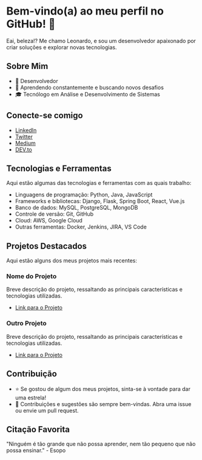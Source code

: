 # Bem-vindo(a) ao meu perfil no GitHub! 👋

Eai, beleza!? Me chamo Leonardo, e sou um desenvolvedor apaixonado por criar soluções e explorar novas tecnologias.

## Sobre Mim

- 💼 Desenvolvedor
- 🌱 Aprendendo constantemente e buscando novos desafios
- 🎓 Tecnólogo em Análise e Desenvolvimento de Sistemas

## Conecte-se comigo

- [LinkedIn](https://linkedin.com/in/leonardodiasdev)
- [Twitter](https://twitter.com/diasleonard0)
- [Medium](https://medium.com/@diasleonardo.0404)
- [DEV.to](https://dev.to/diasleonard0)

## Tecnologias e Ferramentas

Aqui estão algumas das tecnologias e ferramentas com as quais trabalho:

- Linguagens de programação: Python, Java, JavaScript
- Frameworks e bibliotecas: Django, Flask, Spring Boot, React, Vue.js
- Banco de dados: MySQL, PostgreSQL, MongoDB
- Controle de versão: Git, GitHub
- Cloud: AWS, Google Cloud
- Outras ferramentas: Docker, Jenkins, JIRA, VS Code

## Projetos Destacados

Aqui estão alguns dos meus projetos mais recentes:

### Nome do Projeto

Breve descrição do projeto, ressaltando as principais características e tecnologias utilizadas.

- [Link para o Projeto](https://github.com/seudesenvelope/nome-do-projeto)

### Outro Projeto

Breve descrição do projeto, ressaltando as principais características e tecnologias utilizadas.

- [Link para o Projeto](https://github.com/seudesenvelope/outro-projeto)

## Contribuição

- ⭐️ Se gostou de algum dos meus projetos, sinta-se à vontade para dar uma estrela!
- 👥 Contribuições e sugestões são sempre bem-vindas. Abra uma issue ou envie um pull request.

## Citação Favorita

"Ninguém é tão grande que não possa aprender, nem tão pequeno que não possa ensinar." - Esopo
